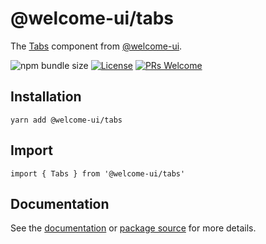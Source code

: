 # @welcome-ui/tabs

The [Tabs](https://welcome-ui.com/components/tabs) component from [@welcome-ui](https://welcome-ui.com).

![npm bundle size](https://img.shields.io/bundlephobia/minzip/@welcome-ui/tabs) [![License](https://img.shields.io/npm/l/welcome-ui.svg)](https://github.com/WTTJ/welcome-ui/tree/main/LICENSE) [![PRs Welcome](https://img.shields.io/badge/PRs-welcome-mediumspringgreen.svg)](ttps://github.com/WTTJ/welcome-ui/tree/main/CONTRIBUTING.mdx)

## Installation

    yarn add @welcome-ui/tabs

## Import

    import { Tabs } from '@welcome-ui/tabs'

## Documentation

See the [documentation](https://welcome-ui.com/components/tabs) or [package source](https://github.com/WTTJ/welcome-ui/tree/main/packages/Tabs) for more details.
